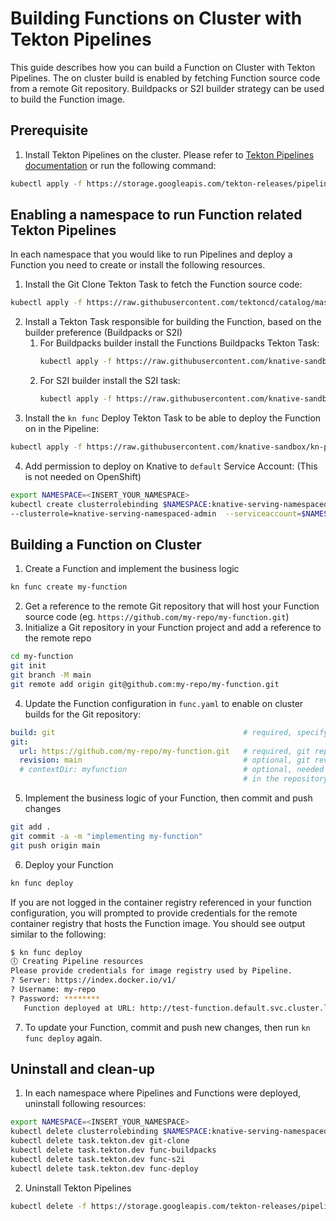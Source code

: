 # Building Functions on Cluster with Tekton Pipelines

This guide describes how you can build a Function on Cluster with Tekton Pipelines. The on cluster build is enabled by fetching Function source code from a remote Git repository. Buildpacks or S2I builder strategy can be used to build the Function image.

## Prerequisite
1. Install Tekton Pipelines on the cluster. Please refer to [Tekton Pipelines documentation](https://github.com/tektoncd/pipeline/blob/main/docs/install.md) or run the following command:
```bash
kubectl apply -f https://storage.googleapis.com/tekton-releases/pipeline/latest/release.yaml
```

## Enabling a namespace to run Function related Tekton Pipelines
In each namespace that you would like to run Pipelines and deploy a Function you need to create or install the following resources.
1. Install the Git Clone Tekton Task to fetch the Function source code:
```bash
kubectl apply -f https://raw.githubusercontent.com/tektoncd/catalog/master/task/git-clone/0.4/git-clone.yaml
```
2. Install a Tekton Task responsible for building the Function, based on the builder preference (Buildpacks or S2I)
   1. For Buildpacks builder install the Functions Buildpacks Tekton Task:
      ```bash
      kubectl apply -f https://raw.githubusercontent.com/knative-sandbox/kn-plugin-func/main/pipelines/resources/tekton/task/func-buildpacks/0.1/func-buildpacks.yaml
      ```
   2. For S2I builder install the S2I task:
      ```bash
      kubectl apply -f https://raw.githubusercontent.com/knative-sandbox/kn-plugin-func/main/pipelines/resources/tekton/task/func-s2i/0.1/func-s2i.yaml
      ```
3. Install the `kn func` Deploy Tekton Task to be able to deploy the Function on in the Pipeline:
```bash
kubectl apply -f https://raw.githubusercontent.com/knative-sandbox/kn-plugin-func/main/pipelines/resources/tekton/task/func-deploy/0.1/func-deploy.yaml
```
4. Add permission to deploy on Knative to `default` Service Account: (This is not needed on OpenShift)
```bash
export NAMESPACE=<INSERT_YOUR_NAMESPACE>
kubectl create clusterrolebinding $NAMESPACE:knative-serving-namespaced-admin \
--clusterrole=knative-serving-namespaced-admin  --serviceaccount=$NAMESPACE:default
```

## Building a Function on Cluster
1. Create a Function and implement the business logic
```bash
kn func create my-function
```
2. Get a reference to the remote Git repository that will host your Function source code (eg. `https://github.com/my-repo/my-function.git`)
3. Initialize a Git repository in your Function project and add a reference to the remote repo
```bash
cd my-function
git init
git branch -M main
git remote add origin git@github.com:my-repo/my-function.git
```
4. Update the Function configuration in `func.yaml` to enable on cluster builds for the Git repository:
```yaml
build: git                                          # required, specify `git` build type
git:
  url: https://github.com/my-repo/my-function.git   # required, git repository with the function source code
  revision: main                                    # optional, git revision to be used (branch, tag, commit)
  # contextDir: myfunction                          # optional, needed only if the function is not located
                                                    # in the repository root folder
```
5. Implement the business logic of your Function, then commit and push changes
```bash
git add .
git commit -a -m "implementing my-function"
git push origin main
```
6. Deploy your Function
```bash
kn func deploy
```
If you are not logged in the container registry referenced in your function configuration,
you will prompted to provide credentials for the remote container registry that hosts the Function image. You should see output similar to the following:
```bash
$ kn func deploy
🕕 Creating Pipeline resources
Please provide credentials for image registry used by Pipeline.
? Server: https://index.docker.io/v1/
? Username: my-repo
? Password: ********
   Function deployed at URL: http://test-function.default.svc.cluster.local
```

7. To update your Function, commit and push new changes, then run `kn func deploy` again.

## Uninstall and clean-up
1. In each namespace where Pipelines and Functions were deployed, uninstall following resources:
```bash
export NAMESPACE=<INSERT_YOUR_NAMESPACE>
kubectl delete clusterrolebinding $NAMESPACE:knative-serving-namespaced-admin
kubectl delete task.tekton.dev git-clone
kubectl delete task.tekton.dev func-buildpacks
kubectl delete task.tekton.dev func-s2i
kubectl delete task.tekton.dev func-deploy
```
2. Uninstall Tekton Pipelines
```bash
kubectl delete -f https://storage.googleapis.com/tekton-releases/pipeline/latest/release.yaml
```
